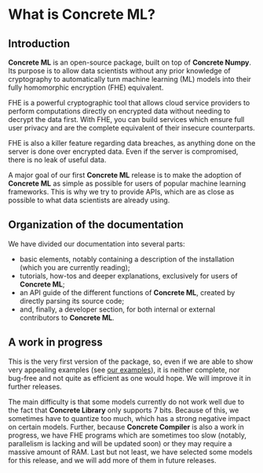 # What is **Concrete ML**?

## Introduction

**Concrete ML** is an open-source package, built on top of **Concrete Numpy**. Its purpose is to allow data scientists without any prior knowledge of cryptography to automatically turn machine learning (ML) models into their fully homomorphic encryption (FHE) equivalent.

FHE is a powerful cryptographic tool that allows cloud service providers to perform computations directly on encrypted data without needing to decrypt the data first. With FHE, you can build services which ensure full user privacy and are the complete equivalent of their insecure counterparts.

FHE is also a killer feature regarding data breaches, as anything done on the server is done over encrypted data. Even if the server is compromised, there is no leak of useful data.

A major goal of our first **Concrete ML** release is to make the adoption of **Concrete ML** as simple as possible for users of popular machine learning frameworks. This is why we try to provide APIs, which are as close as possible to what data scientists are already using.

## Organization of the documentation

We have divided our documentation into several parts:

- basic elements, notably containing a description of the installation (which you are currently reading);
- tutorials, how-tos and deeper explanations, exclusively for users of **Concrete ML**;
- an API guide of the different functions of **Concrete ML**, created by directly parsing its source code;
- and, finally, a developer section, for both internal or external contributors to **Concrete ML**.

## A work in progress

This is the very first version of the package, so, even if we are able to show very appealing examples (see [our examples](../../user/advanced_examples/index.md)), it is neither complete, nor bug-free and not quite as efficient as one would hope. We will improve it in further releases.

The main difficulty is that some models currently do not work well due to the fact that **Concrete Library** only supports 7 bits. Because of this, we sometimes have to quantize too much, which has a strong negative impact on certain models. Further, because **Concrete Compiler** is also a work in progress, we have FHE programs which are sometimes too slow (notably, parallelism is lacking and will be updated soon) or they may require a massive amount of RAM. Last but not least, we have selected some models for this release, and we will add more of them in future releases.
